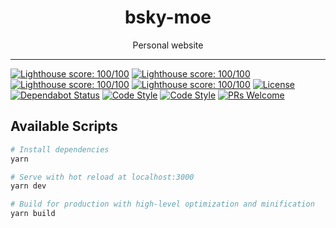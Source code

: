 <div align="center">
<h1>bsky-moe</h1>
Personal website
</div>
<hr />

[![Lighthouse score: 100/100](https://lighthouse-badge.appspot.com/?score=100&category=Performance)](https://github.com/ebidel/lighthouse-badge)
[![Lighthouse score: 100/100](https://lighthouse-badge.appspot.com/?score=100&category=Accessibility)](https://github.com/ebidel/lighthouse-badge)
[![Lighthouse score: 100/100](https://lighthouse-badge.appspot.com/?score=100&category=Best%20Practices)](https://github.com/ebidel/lighthouse-badge)
[![Lighthouse score: 100/100](https://lighthouse-badge.appspot.com/?score=100&category=SEO)](https://github.com/ebidel/lighthouse-badge)
[![License](https://img.shields.io/github/license/imbsky/bsky-moe?color=brightgreen)](https://github.com/imbsky/bsky-moe/blob/master/LICENSE)
[![Dependabot Status](https://api.dependabot.com/badges/status?host=github&repo=imbsky/bsky-moe)](https://dependabot.com)
[![Code Style](https://img.shields.io/badge/code_style-refmt-dd4b3d.svg)](https://github.com/reasonml/reason-cli)
[![Code Style](https://img.shields.io/badge/code_style-prettier-ff69b4.svg)](https://github.com/prettier/prettier)
[![PRs Welcome](https://img.shields.io/badge/PRs-welcome-brightgreen.svg)](http://makeapullrequest.com)

## Available Scripts

```bash
# Install dependencies
yarn

# Serve with hot reload at localhost:3000
yarn dev

# Build for production with high-level optimization and minification
yarn build
```
